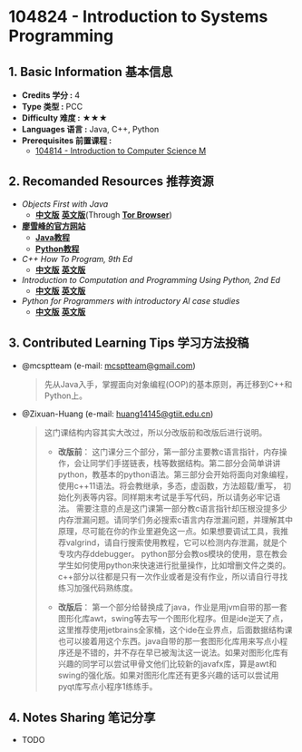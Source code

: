 # 104824 - Introduction to Systems Programming

## 1. Basic Information 基本信息

-   **Credits 学分 :** 4
-   **Type 类型 :** PCC
-   **Difficulty 难度 :** ★★★
-   **Languages 语言 :** Java, C++, Python
-   **Prerequisites 前置课程 :**
    -   [104814 - Introduction to Computer Science M](./intro-cs.md)


## 2. Recomanded Resources 推荐资源

-   *Objects First with Java* 
    -   [**中文版**]() [**英文版**](http://bookszlibb74ugqojhzhg2a63w5i2atv5bqarulgczawnbmsb6s6qead.onion/book/5335371/75cb65/objects-first-with-java-a-practical-introduction-using-bluej.html)(Through [**Tor Browser**](https://www.torproject.org/zh-CN/download/))
-   [**廖雪峰的官方网站**](https://liaoxuefeng.com)
    -   [**Java教程**](https://liaoxuefeng.com/books/java/introduction/index.html)
    -   [**Python教程**](https://liaoxuefeng.com/books/python/introduction/index.html)
-   *C++ How To Program, 9th Ed*
    -   [**中文版**](https://z-library.sk/book/19198369/ddf7d0/c大学教程-第九版-c-how-to-program-ninth-edition.html?dsource=recommend) [**英文版**](https://z-library.sk/book/27617386/052022/c-how-to-program-9e.html?dsource=recommend)
-   *Introduction to Computation and Programming Using Python, 2nd Ed*
    -   [**中文版**](https://z-library.sk/book/5760303/94f929/python编程导论第2版.html) [**英文版**](https://z-library.sk/book/3411055/5d9cfc/introduction-to-computation-and-programming-using-python-with-application-to-understanding-data.html)
-   *Python for Programmers with introductory Al case studies*
    -   [**中文版**](https://z-library.sk/book/18259257/c7cc14/python程序设计-人工智能案例实践-2021.html) [**英文版**](https://z-library.sk/book/23050513/55d692/python-for-programmers-with-introductory-al-case-studies.html)


## 3. Contributed Learning Tips 学习方法投稿

-   @mcsptteam (e-mail: <mcsptteam@gmail.com>)

    >   先从Java入手，掌握面向对象编程(OOP)的基本原则，再迁移到C++和Python上。

-   @Zixuan-Huang (e-mail: <huang14145@gtiit.edu.cn>)

    >   这门课结构内容其实大改过，所以分改版前和改版后进行说明。 
    >
    >   -   **改版前**： 这门课分三个部分，第一部分主要教c语言指针，内存操作，会让同学们手搓链表，栈等数据结构。第二部分会简单讲讲python，教基本的python语法。第三部分会开始将面向对象编程，使用c++11语法。将会教继承，多态，虚函数，方法超载/重写， 初始化列表等内容。同样期末考试是手写代码，所以请务必牢记语法。 需要注意的点是这门课第一部分教c语言指针却压根没提多少内存泄漏问题。请同学们务必搜索c语言内存泄漏问题，并理解其中原理，尽可能在你的作业里避免这一点。如果想要调试工具，我推荐valgrind，请自行搜索使用教程，它可以检测内存泄漏，就是个专攻内存ddebugger。 python部分会教os模块的使用，意在教会学生如何使用python来快速进行批量操作，比如增删文件之类的。 c++部分以往都是只有一次作业或者是没有作业，所以请自行寻找练习加强代码熟练度。
    >
    >   -   **改版后**： 第一个部分给替换成了java，作业是用jvm自带的那一套图形化库awt，swing等去写一个图形化程序。但是ide逆天了点，这里推荐使用jetbrains全家桶，这个ide在业界点，后面数据结构课也可以接着用这个东西。java自带的那一套图形化库用来写点小程序还是不错的，并不存在早已被淘汰这一说法。如果对图形化库有兴趣的同学可以尝试甲骨文他们比较新的javafx库，算是awt和swing的强化版。如果对图形化库还有更多兴趣的话可以尝试用pyqt库写点小程序1练练手。

## 4. Notes Sharing 笔记分享

-   TODO